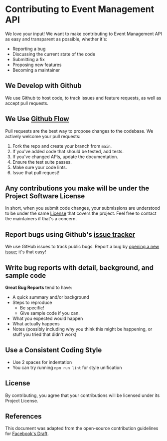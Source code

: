 # Contributing to Event Management API

We love your input! We want to make contributing to Event Management API as easy and transparent as possible, whether it's:

- Reporting a bug
- Discussing the current state of the code
- Submitting a fix
- Proposing new features
- Becoming a maintainer

## We Develop with Github
We use Github to host code, to track issues and feature requests, as well as accept pull requests.

## We Use [Github Flow](https://guides.github.com/introduction/flow/index.html)
Pull requests are the best way to propose changes to the codebase. We actively welcome your pull requests:

1. Fork the repo and create your branch from `main`.
2. If you've added code that should be tested, add tests.
3. If you've changed APIs, update the documentation.
4. Ensure the test suite passes.
5. Make sure your code lints.
6. Issue that pull request!

## Any contributions you make will be under the Project Software License
In short, when you submit code changes, your submissions are understood to be under the same [License](LICENSE) that covers the project. Feel free to contact the maintainers if that's a concern.

## Report bugs using Github's [issue tracker](https://github.com/yourusername/event-management-api/issues)
We use GitHub issues to track public bugs. Report a bug by [opening a new issue](https://github.com/yourusername/event-management-api/issues/new); it's that easy!

## Write bug reports with detail, background, and sample code

**Great Bug Reports** tend to have:

- A quick summary and/or background
- Steps to reproduce
  - Be specific!
  - Give sample code if you can.
- What you expected would happen
- What actually happens
- Notes (possibly including why you think this might be happening, or stuff you tried that didn't work)

## Use a Consistent Coding Style

* Use 2 spaces for indentation
* You can try running `npm run lint` for style unification

## License
By contributing, you agree that your contributions will be licensed under its Project License.

## References
This document was adapted from the open-source contribution guidelines for [Facebook's Draft](https://github.com/facebook/draft-js/blob/a9316a723f9e918afde44dea68b5f9f39b7d9b00/CONTRIBUTING.md).
